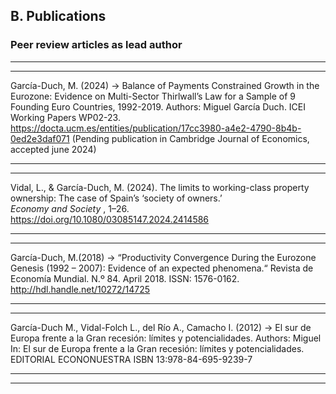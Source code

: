 ## B. Publications

### Peer review articles as lead author

---
---

García-Duch, M. (2024) → Balance of Payments Constrained Growth in the Eurozone: Evidence on Multi-Sector
Thirlwall’s Law for a Sample of 9 Founding Euro Countries, 1992-2019. Authors: Miguel García Duch.
ICEI Working Papers WP02-23. https://docta.ucm.es/entities/publication/17cc3980-a4e2-4790-8b4b-0ed2e3daf071
(Pending publication in Cambridge Journal of Economics, accepted june 2024)

---
---


Vidal, L., & García-Duch, M. (2024). The limits to working-class property ownership: The case of Spain’s ‘society of owners.’  
*Economy and Society* , 1–26. https://doi.org/10.1080/03085147.2024.2414586


---
---


García-Duch, M.(2018) → “Productivity Convergence During the Eurozone Genesis (1992 – 2007): Evidence of an
expected phenomena.“ Revista de Economía Mundial. N.º 84. April 2018. ISSN: 1576-0162. http://hdl.handle.net/10272/14725

---
---

García-Duch M., Vidal-Folch L., del Río A., Camacho I. (2012) → El sur de Europa frente a la Gran recesión: límites y potencialidades. Authors: Miguel
 In: El sur de Europa frente a la Gran recesión: límites y potencialidades. EDITORIAL ECONONUESTRA ISBN 13:978-84-695-9239-7

---
---
